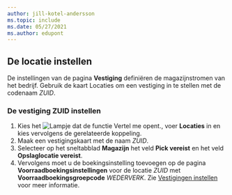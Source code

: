 ```yaml
---
author: jill-kotel-andersson
ms.topic: include
ms.date: 05/27/2021
ms.author: edupont
---
```

## <a name="setting-up-the-location"></a><a name="setting-up-the-location"></a><a name="setting-up-the-location"></a>De locatie instellen

De instellingen van de pagina **Vestiging** definiëren de magazijnstromen van het bedrijf. Gebruik de kaart Locaties om een vestiging in te stellen met de codenaam *ZUID*.

### <a name="to-set-up-the-location-south"></a><a name="to-set-up-the-location-south"></a><a name="to-set-up-the-location-south"></a>De vestiging ZUID instellen

1. Kies het ![Lampje dat de functie Vertel me opent.](../media/ui-search/search_small.png "Vertel me wat u wilt doen"), voer **Locaties** in en kies vervolgens de gerelateerde koppeling.  
2. Maak een vestigingskaart met de naam *ZUID*.  
3. Selecteer op het sneltabblad **Magazijn** het veld **Pick vereist** en het veld **Opslaglocatie vereist**.
4. Vervolgens moet u de boekingsinstelling toevoegen op de pagina **Voorraadboekingsinstellingen** voor de locatie *ZUID* met **Voorraadboekingsgroepcode** *WEDERVERK*. Zie [Vestigingen instellen](../inventory-how-setup-locations.md) voor meer informatie.

